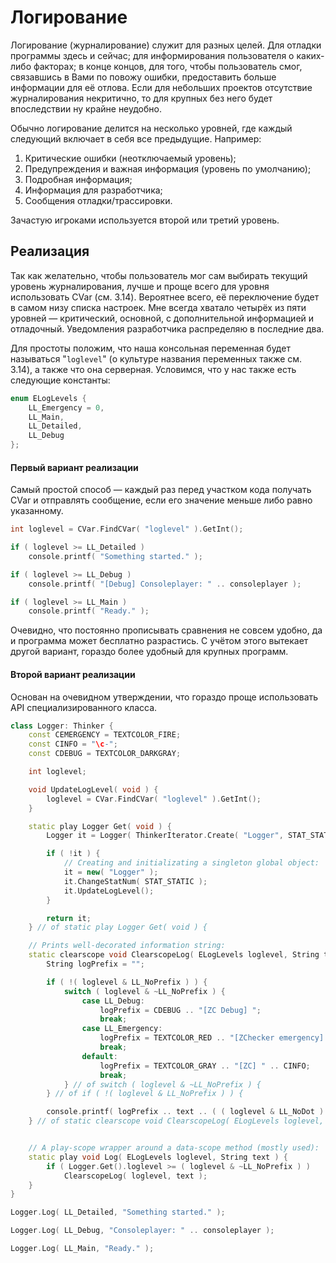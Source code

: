 # Логирование

Логирование (журналирование) служит для разных целей. Для отладки программы здесь и сейчас; для информирования пользователя о каких-либо факторах; в конце концов, для того, чтобы пользователь смог, связавшись в Вами по повожу ошибки, предоставить больше информации для её отлова. Если для небольших проектов отсутствие журналирования некритично, то для крупных без него будет впоследствии ну крайне неудобно.

Обычно логирование делится на несколько уровней, где каждый следующий включает в себя все предыдущие. Например:

1. Критические ошибки (неотключаемый уровень);
2. Предупреждения и важная информация (уровень по умолчанию);
3. Подробная информация;
4. Информация  для разработчика;
5. Сообщения отладки/трассировки.

Зачастую игроками используется второй или третий уровень.

## Реализация

Так как желательно, чтобы пользователь мог сам выбирать текущий уровень журналирования, лучше и проще всего для уровня использовать CVar (см. 3.14). Вероятнее всего, её переключение будет в самом низу списка настроек. Мне всегда хватало четырёх из пяти уровней — критический, основной, с дополнительной информацией и отладочный. Уведомления разработчика распределяю в последние два.

Для простоты положим, что наша консольная переменная будет называться "`loglevel`" (о культуре названия переменных также см. 3.14), а также что она серверная. Условимся, что у нас также есть следующие константы:

```cpp
enum ELogLevels {
	LL_Emergency = 0,
	LL_Main,
	LL_Detailed,
	LL_Debug
};
```

#### Первый вариант реализации

Самый простой способ — каждый раз перед участком кода получать CVar и отправлять сообщение, если его значение меньше либо равно указанному.

```cpp
int loglevel = CVar.FindCVar( "loglevel" ).GetInt();

if ( loglevel >= LL_Detailed )
	console.printf( "Something started." );

if ( loglevel >= LL_Debug )
	console.printf( "[Debug] Consoleplayer: " .. consoleplayer );

if ( loglevel >= LL_Main )
	console.printf( "Ready." );
```

Очевидно, что постоянно прописывать сравнения не совсем удобно, да и программа может бесплатно разрастись. С учётом этого вытекает другой вариант, гораздо более удобный для крупных программ.

#### Второй вариант реализации

Основан на очевидном утверждении, что гораздо проще использовать API специализированного класса.

```cpp
class Logger: Thinker {
	const CEMERGENCY = TEXTCOLOR_FIRE;
	const CINFO = "\c-";
	const CDEBUG = TEXTCOLOR_DARKGRAY;

	int loglevel;

	void UpdateLogLevel( void ) {
		loglevel = CVar.FindCVar( "loglevel" ).GetInt();
	}

	static play Logger Get( void ) {
		Logger it = Logger( ThinkerIterator.Create( "Logger", STAT_STATIC ).Next() );

		if ( !it ) {
			// Creating and initializating a singleton global object:
			it = new( "Logger" );
			it.ChangeStatNum( STAT_STATIC );
			it.UpdateLogLevel();
		}

		return it;
	} // of static play Logger Get( void ) {

	// Prints well-decorated information string:
	static clearscope void ClearscopeLog( ELogLevels loglevel, String text ) {
		String logPrefix = "";

		if ( !( loglevel & LL_NoPrefix ) ) {
			switch ( loglevel & ~LL_NoPrefix ) {
				case LL_Debug:
					logPrefix = CDEBUG .. "[ZC Debug] ";
					break;
				case LL_Emergency:
					logPrefix = TEXTCOLOR_RED .. "[ZChecker emergency] " .. CEMERGENCY;
					break;
				default:
					logPrefix = TEXTCOLOR_GRAY .. "[ZC] " .. CINFO;
					break;
			} // of switch ( loglevel & ~LL_NoPrefix ) {
		} // of if ( !( loglevel & LL_NoPrefix ) ) {

		console.printf( logPrefix .. text .. ( ( loglevel & LL_NoDot ) || ( text.Mid( text.Length() - 1 ) == "." )? "" : "." ) );
	} // of static clearscope void ClearscopeLog( ELogLevels loglevel, String text ) {}


	// A play-scope wrapper around a data-scope method (mostly used):
	static play void Log( ELogLevels loglevel, String text ) {
		if ( Logger.Get().loglevel >= ( loglevel & ~LL_NoPrefix ) )
			ClearscopeLog( loglevel, text );
	}
}

Logger.Log( LL_Detailed, "Something started." );

Logger.Log( LL_Debug, "Consoleplayer: " .. consoleplayer );

Logger.Log( LL_Main, "Ready." );
```
